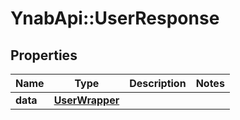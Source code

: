 # YnabApi::UserResponse

## Properties
Name | Type | Description | Notes
------------ | ------------- | ------------- | -------------
**data** | [**UserWrapper**](UserWrapper.md) |  | 


